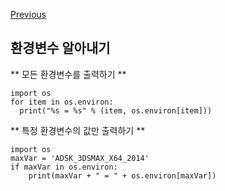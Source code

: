 [Previous](..)
## 환경변수 알아내기
** 모든 환경변수를 출력하기 **
```
import os
for item in os.environ:
  print("%s = %s" % (item, os.environ[item]))
```

** 특정 환경변수의 값만 출력하기 **
```
import os
maxVar = 'ADSK_3DSMAX_X64_2014'
if maxVar in os.environ:
    print(maxVar + " = " + os.environ[maxVar])
```